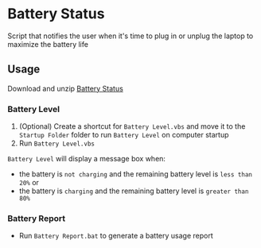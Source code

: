 # Battery Status

Script that notifies the user when it's time to plug in or unplug the laptop to maximize the battery life

## Usage

Download and unzip [Battery Status](https://github.com/yehwankim23/battery-status/releases/download/v2021.8/battery-status.zip)

### Battery Level

1. (Optional) Create a shortcut for `Battery Level.vbs` and move it to the `Startup Folder` folder to run `Battery Level` on computer startup
2. Run `Battery Level.vbs`

`Battery Level` will display a message box when:

- the battery is `not charging` and the remaining battery level is `less than 20%` or
- the battery is `charging` and the remaining battery level is `greater than 80%`

### Battery Report

- Run `Battery Report.bat` to generate a battery usage report
